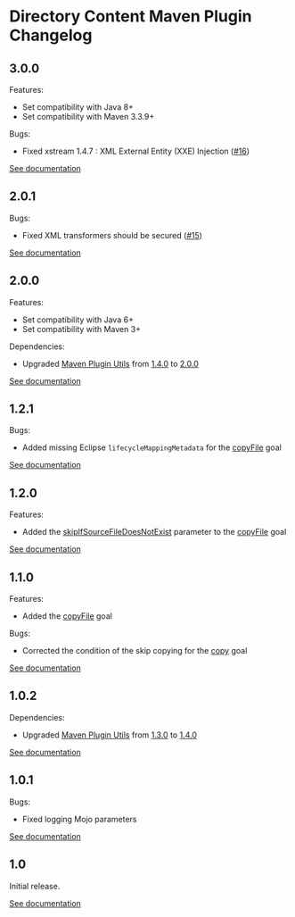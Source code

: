 # Directory Content Maven Plugin Changelog

## 3.0.0
Features:
* Set compatibility with Java 8+
* Set compatibility with Maven 3.3.9+

Bugs:
* Fixed xstream 1.4.7 : XML External Entity (XXE) Injection ([#16](https://github.com/gabrysbiz/directory-content-maven-plugin/issues/16))

[See documentation](http://directory-content-maven-plugin.projects.gabrys.biz/3.0.0/)

## 2.0.1
Bugs:
* Fixed XML transformers should be secured ([#15](https://github.com/gabrysbiz/directory-content-maven-plugin/issues/15))

[See documentation](http://directory-content-maven-plugin.projects.gabrys.biz/2.0.1/)

## 2.0.0
Features:
* Set compatibility with Java 6+
* Set compatibility with Maven 3+

Dependencies:
* Upgraded [Maven Plugin Utils](http://maven-plugin-utils.projects.gabrys.biz/) from [1.4.0](http://maven-plugin-utils.projects.gabrys.biz/1.4.0/) to [2.0.0](http://maven-plugin-utils.projects.gabrys.biz/2.0.0/)

[See documentation](http://directory-content-maven-plugin.projects.gabrys.biz/2.0.0/)

## 1.2.1
Bugs:
* Added missing Eclipse `lifecycleMappingMetadata` for the [copyFile](http://directory-content-maven-plugin.projects.gabrys.biz/1.2.1/copyFile-mojo.html) goal

[See documentation](http://directory-content-maven-plugin.projects.gabrys.biz/1.2.1/)

## 1.2.0
Features:
* Added the [skipIfSourceFileDoesNotExist](http://directory-content-maven-plugin.projects.gabrys.biz/1.2.0/copyFile-mojo.html#skipIfSourceFileDoesNotExist) parameter to the [copyFile](http://directory-content-maven-plugin.projects.gabrys.biz/1.2.0/copyFile-mojo.html) goal

[See documentation](http://directory-content-maven-plugin.projects.gabrys.biz/1.2.0/)

## 1.1.0
Features:
* Added the [copyFile](http://directory-content-maven-plugin.projects.gabrys.biz/1.1.0/copyFile-mojo.html) goal

Bugs:
* Corrected the condition of the skip copying for the [copy](http://directory-content-maven-plugin.projects.gabrys.biz/1.1.0/copy-mojo.html) goal

[See documentation](http://directory-content-maven-plugin.projects.gabrys.biz/1.1.0/)

## 1.0.2
Dependencies:
* Upgraded [Maven Plugin Utils](http://maven-plugin-utils.projects.gabrys.biz/) from [1.3.0](http://maven-plugin-utils.projects.gabrys.biz/1.3.0/) to [1.4.0](http://maven-plugin-utils.projects.gabrys.biz/1.4.0/)

[See documentation](http://directory-content-maven-plugin.projects.gabrys.biz/1.0.2/)

## 1.0.1
Bugs:
* Fixed logging Mojo parameters

[See documentation](http://directory-content-maven-plugin.projects.gabrys.biz/1.0.1/)

## 1.0
Initial release.

[See documentation](http://directory-content-maven-plugin.projects.gabrys.biz/1.0/)
